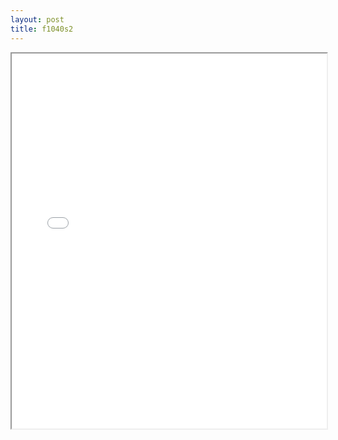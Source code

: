 ```yaml
---
layout: post
title: f1040s2
---
```


<div class="pdf-container">
<iframe src="/ea/assets/pdfs/f1040s2.pdf" height="600" width="100%" allowFullScreen="true"></iframe>
</div>

